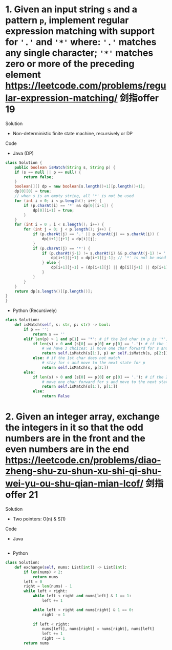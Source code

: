 # 1. Given an input string `s` and a pattern `p`, implement regular expression matching with support for `'.'` and `'*'` where: `'.'` matches any single character; `'*'` matches zero or more of the preceding element https://leetcode.com/problems/regular-expression-matching/ 剑指offer 19

Solution

- Non-deterministic finite state machine, recursively or DP

Code

- Java (DP)

```java
class Solution {
    public boolean isMatch(String s, String p) {
    if (s == null || p == null) {
        return false;
    }
    boolean[][] dp = new boolean[s.length()+1][p.length()+1];
    dp[0][0] = true;
    // when s is an empty string, all '*' is not be used
    for (int i = 0; i < p.length(); i++) {
        if (p.charAt(i) == '*' && dp[0][i-1]) {
            dp[0][i+1] = true;
        }
    }
    for (int i = 0 ; i < s.length(); i++) {
        for (int j = 0; j < p.length(); j++) {
            if (p.charAt(j) == '.' || p.charAt(j) == s.charAt(i)) {
                dp[i+1][j+1] = dp[i][j];
            }
            if (p.charAt(j) == '*') {
                if (p.charAt(j-1) != s.charAt(i) && p.charAt(j-1) != '.') {
                    dp[i+1][j+1] = dp[i+1][j-1]; // '*' is not be used 
                } else {
                    dp[i+1][j+1] = (dp[i+1][j] || dp[i][j+1] || dp[i+1][j-1]); // dp[i+1][j]: '*' is used only once; dp[i][j+1]: '*' is used multiple times; dp[i+1][j-1]: '*' is not used
                }
            }
        }
    }
    return dp[s.length()][p.length()];
}
}
```

- Python (Recursively)

```python
class Solution:
    def isMatch(self, s: str, p: str) -> bool:
        if p == '':
            return s == ''
        elif len(p) > 1 and p[1] == '*': # if the 2nd char in p is '*', we have to choose to stay or move to the next state
            if len(s) > 0 and (s[0] == p[0] or p[0] == '.'): # if the 1st char matches
                # we have 3 choices: 1) move one char forward for s and stay in the same state for p; 2) stay for s and move to the next state for p; 3) move one char forward for s and move to the next state of p (this actually is included by the previous two conditions) 
                return self.isMatch(s[1:], p) or self.isMatch(s, p[2:])
            else: # if the 1st char does not match
                # stay for s and move to the next state for p
                return self.isMatch(s, p[2:])
        else:
            if len(s) > 0 and (s[0] == p[0] or p[0] == '.'): # if the 2nd char is not '*', and the 1st char matches
                # move one char forward for s and move to the next state for p
                return self.isMatch(s[1:], p[1:])
            else:
                return False
```

# 2. Given an integer array, exchange the integers in it so that the odd numbers are in the front and the even numbers are in the end https://leetcode.cn/problems/diao-zheng-shu-zu-shun-xu-shi-qi-shu-wei-yu-ou-shu-qian-mian-lcof/ 剑指offer 21

Solution

- Two pointers: O(n) & S(1)

Code

- Java

```java

```

- Python

```python
class Solution:
    def exchange(self, nums: List[int]) -> List[int]:
        if len(nums) < 2:
            return nums
        left = 0
        right = len(nums) - 1
        while left < right:
            while left < right and nums[left] & 1 == 1:
                left += 1

            while left < right and nums[right] & 1 == 0:
                right -= 1
            
            if left < right:
                nums[left], nums[right] = nums[right], nums[left]
                left += 1
                right -= 1
        return nums
```
